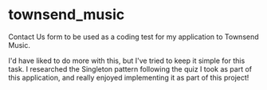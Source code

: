 # townsend_music

Contact Us form to be used as a coding test for my application to Townsend Music.

I'd have liked to do more with this, but I've tried to keep it simple for this task. 
I researched the Singleton pattern following the quiz I took as part of this application, and really enjoyed implementing it as part of this project!
